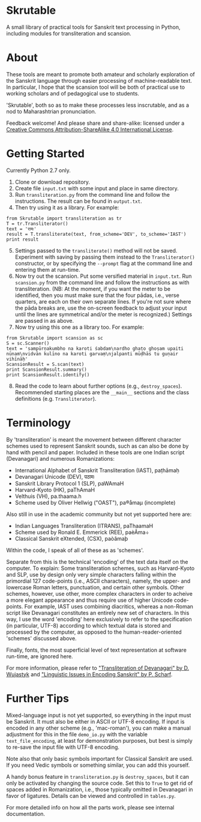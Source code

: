 # Skrutable

A small library of practical tools for Sanskrit text processing in Python, including modules for transliteration and scansion.

# About

These tools are meant to promote both amateur and scholarly exploration of the Sanskrit language through easier processing of machine-readable text. In particular, I hope that the scansion tool will be both of practical use to working scholars and of pedagogical use to students.

'Skrutable', both so as to make these processes less inscrutable, and as a nod to Maharashtrian pronunciation.

Feedback welcome! And please share and share-alike: licensed under a [Creative Commons Attribution-ShareAlike 4.0 International License](https://creativecommons.org/licenses/by-sa/4.0/).

# Getting Started

Currently Python 2.7 only.

1. Clone or download repository.
2. Create file `input.txt` with some input and place in same directory.
3. Run `transliteration.py` from the command line and follow the instructions. The result can be found in `output.txt`.
4. Then try using it as a library. For example:
~~~~
from Skrutable import transliteration as tr
T = tr.Transliterator()
text = 'रामः'
result = T.transliterate(text, from_scheme='DEV', to_scheme='IAST')
print result
~~~~
5. Settings passed to the `transliterate()` method will not be saved. Experiment with saving by passing them instead to the `Transliterator()` constructor, or by specifying the `--prompt` flag at the command line and entering them at run-time.
6. Now try out the scansion. Put some versified material in `input.txt`. Run `scansion.py` from the command line and follow the instructions as with transliteration. (NB: At the moment, if you want the meter to be identified, then you must make sure that the four pādas, i.e., verse quarters, are each on their own separate lines. If you're not sure where the pāda breaks are, use the on-screen feedback to adjust your input until the lines are symmetrical and/or the meter is recognized.) Settings are passed in as above.
7. Now try using this one as a library too. For example:
~~~~
from Skrutable import scansion as sc
S = sc.Scanner()
text = 'sampūrṇakumbho na karoti śabdam\nardho ghaṭo ghoṣam upaiti nūnam\nvidvān kulīno na karoti garvaṃ\njalpanti mūḍhās tu guṇair vihīnāḥ'
ScansionResult = S.scan(text)
print ScansionResult.summary()
print ScansionResult.identify()
~~~~
8. Read the code to learn about further options (e.g., `destroy_spaces`). Recommended starting places are the `__main__` sections and the class definitions (e.g. `Transliterator`).

# Terminology

By 'transliteration' is meant the movement between different character schemes used to represent Sanskrit sounds, such as can also be done by hand with pencil and paper. Included in these tools are one Indian script (Devanagari) and numerous Romanizations:
* International Alphabet of Sanskrit Transliteration (IAST), paṭhāmaḥ
* Devanagari Unicode (DEV), पठामः
* Sanskrit Library Protocol 1 (SLP), paWAmaH
* Harvard-Kyoto (HK), paThAmaH
* Velthuis (VH), pa.thaama.h
* Scheme used by Oliver Hellwig ("OAST"), pa®åmaµ (incomplete)

Also still in use in the academic community but not yet supported here are:
* Indian Languages Transliteration (ITRANS), paThaamaH
* Scheme used by Ronald E. Emmerick (REE), paèÃma÷
* Classical Sanskrit eXtended, (CSX), paòâmaþ

Within the code, I speak of all of these as as 'schemes'.

Separate from this is the technical 'encoding' of the text data itself on the computer. To explain: Some transliteration schemes, such as Harvard-Kyoto and SLP, use by design only very simple characters falling within the primordial 127 code-points (i.e., ASCII characters), namely, the upper- and lowercase Roman letters, punctuation, and certain other symbols. Other schemes, however, use other, more complex characters in order to acheive a more elegant appearance and thus require use of higher Unicode code-points. For example, IAST uses combining diacritics, whereas a non-Roman script like Devanagari constitutes an entirely new set of characters. In this way, I use the word 'encoding' here exclusively to refer to the specification (in particular, UTF-8) according to which textual data is stored and processed by the computer, as opposed to the human-reader-oriented 'schemes' discussed above.

Finally, fonts, the most superficial level of text representation at software run-time, are ignored here.

For more information, please refer to ["Transliteration of Devanagari" by D. Wujastyk](http://indology.info/email/members/wujastyk/) and ["Linguistic Issues in Encoding Sanskrit" by P. Scharf](sanskritlibrary.org/Sanskrit/pub/lies_sl.pdf).

# Further Tips

Mixed-language input is not yet supported, so everything in the input must be Sanskrit. It must also be either in ASCII or UTF-8 encoding. If input is encoded in any other scheme (e.g., 'mac-roman'), you can make a manual adjustment for this in the file `demo_io.py` with the variable `text_file_encoding`, at least for demonstration purposes, but best is simply to re-save the input file with UTF-8 encoding.

Note also that only basic symbols important for Classical Sanskrit are used. If you need Vedic symbols or something similar, you can add this yourself.

A handy bonus feature in `transliteration.py` is `destroy_spaces`, but it can only be activated by changing the source code. Set this to `True` to get rid of spaces added in Romanization, i.e., those typically omitted in Devanagari in favor of ligatures. Details can be viewed and controlled in `tables.py`.

For more detailed info on how all the parts work, please see internal documentation.